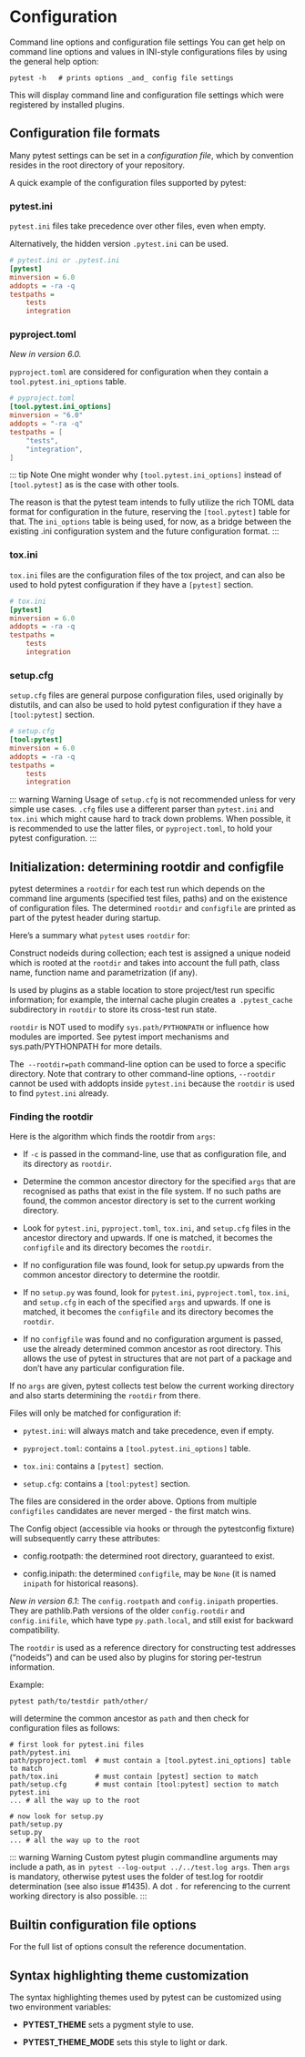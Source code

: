 # Configuration

Command line options and configuration file settings
You can get help on command line options and values in INI-style configurations files by using the general help option:

```shell
pytest -h   # prints options _and_ config file settings
```

This will display command line and configuration file settings which were registered by installed plugins.

## Configuration file formats

Many pytest settings can be set in a *configuration file*, which by convention resides in the root directory of your repository.

A quick example of the configuration files supported by pytest:

### pytest.ini

`pytest.ini` files take precedence over other files, even when empty.

Alternatively, the hidden version `.pytest.ini` can be used.

```ini
# pytest.ini or .pytest.ini
[pytest]
minversion = 6.0
addopts = -ra -q
testpaths =
    tests
    integration
```

### pyproject.toml

*New in version 6.0.*

`pyproject.toml` are considered for configuration when they contain a `tool.pytest.ini_options` table.

```toml
# pyproject.toml
[tool.pytest.ini_options]
minversion = "6.0"
addopts = "-ra -q"
testpaths = [
    "tests",
    "integration",
]
```

::: tip Note
One might wonder why `[tool.pytest.ini_options]` instead of `[tool.pytest]` as is the case with other tools.

The reason is that the pytest team intends to fully utilize the rich TOML data format for configuration in the future, reserving the `[tool.pytest]` table for that. The `ini_options` table is being used, for now, as a bridge between the existing .ini configuration system and the future configuration format.
:::

### tox.ini

`tox.ini` files are the configuration files of the tox project, and can also be used to hold pytest configuration if they have a `[pytest]` section.

```ini
# tox.ini
[pytest]
minversion = 6.0
addopts = -ra -q
testpaths =
    tests
    integration
```

### setup.cfg

`setup.cfg` files are general purpose configuration files, used originally by distutils, and can also be used to hold pytest configuration if they have a `[tool:pytest]` section.

```ini
# setup.cfg
[tool:pytest]
minversion = 6.0
addopts = -ra -q
testpaths =
    tests
    integration
```

::: warning Warning
Usage of `setup.cfg` is not recommended unless for very simple use cases. `.cfg` files use a different parser than `pytest.ini` and `tox.ini` which might cause hard to track down problems. When possible, it is recommended to use the latter files, or `pyproject.toml`, to hold your pytest configuration.
:::

## Initialization: determining rootdir and configfile

pytest determines a `rootdir` for each test run which depends on the command line arguments (specified test files, paths) and on the existence of configuration files. The determined `rootdir` and `configfile` are printed as part of the pytest header during startup.

Here’s a summary what `pytest` uses `rootdir` for:

Construct nodeids during collection; each test is assigned a unique nodeid which is rooted at the `rootdir` and takes into account the full path, class name, function name and parametrization (if any).

Is used by plugins as a stable location to store project/test run specific information; for example, the internal cache plugin creates a` .pytest_cache` subdirectory in `rootdir` to store its cross-test run state.

`rootdir` is NOT used to modify `sys.path/PYTHONPATH` or influence how modules are imported. See pytest import mechanisms and sys.path/PYTHONPATH for more details.

The` --rootdir=path` command-line option can be used to force a specific directory. Note that contrary to other command-line options, `--rootdir` cannot be used with addopts inside `pytest.ini` because the `rootdir` is used to find `pytest.ini` already.

### Finding the rootdir

Here is the algorithm which finds the rootdir from `args`:

- If `-c` is passed in the command-line, use that as configuration file, and its directory as `rootdir`.

- Determine the common ancestor directory for the specified `args` that are recognised as paths that exist in the file system. If no such paths are found, the common ancestor directory is set to the current working directory.

- Look for `pytest.ini`, `pyproject.toml`, `tox.ini`, and `setup.cfg` files in the ancestor directory and upwards. If one is matched, it becomes the `configfile` and its directory becomes the `rootdir`.

- If no configuration file was found, look for setup.py upwards from the common ancestor directory to determine the rootdir.

- If no `setup.py` was found, look for `pytest.ini`, `pyproject.toml`, `tox.ini`, and `setup.cfg` in each of the specified `args` and upwards. If one is matched, it becomes the `configfile` and its directory becomes the `rootdir`.

- If no `configfile` was found and no configuration argument is passed, use the already determined common ancestor as root directory. This allows the use of pytest in structures that are not part of a package and don’t have any particular configuration file.

If no `args` are given, pytest collects test below the current working directory and also starts determining the `rootdir` from there.

Files will only be matched for configuration if:

- `pytest.ini`: will always match and take precedence, even if empty.

- `pyproject.toml`: contains a `[tool.pytest.ini_options]` table.

- `tox.ini`: contains a `[pytest] `section.

- `setup.cfg`: contains a `[tool:pytest]` section.

The files are considered in the order above. Options from multiple `configfiles` candidates are never merged - the first match wins.

The Config object (accessible via hooks or through the pytestconfig fixture) will subsequently carry these attributes:

- config.rootpath: the determined root directory, guaranteed to exist.

- config.inipath: the determined `configfile`, may be `None` (it is named `inipath` for historical reasons).

*New in version 6.1*: The `config.rootpath` and `config.inipath` properties. They are pathlib.Path versions of the older `config.rootdir` and `config.inifile`, which have type `py.path.local`, and still exist for backward compatibility.

The `rootdir` is used as a reference directory for constructing test addresses (“nodeids”) and can be used also by plugins for storing per-testrun information.

Example:

```shell
pytest path/to/testdir path/other/
```

will determine the common ancestor as `path` and then check for configuration files as follows:

```shell
# first look for pytest.ini files
path/pytest.ini
path/pyproject.toml  # must contain a [tool.pytest.ini_options] table to match
path/tox.ini         # must contain [pytest] section to match
path/setup.cfg       # must contain [tool:pytest] section to match
pytest.ini
... # all the way up to the root

# now look for setup.py
path/setup.py
setup.py
... # all the way up to the root
```

::: warning Warning
Custom pytest plugin commandline arguments may include a path, as in` pytest --log-output ../../test.log args`. Then `args` is mandatory, otherwise pytest uses the folder of test.log for rootdir determination (see also issue #1435). A dot `.` for referencing to the current working directory is also possible.
:::

## Builtin configuration file options

For the full list of options consult the reference documentation.

## Syntax highlighting theme customization

The syntax highlighting themes used by pytest can be customized using two environment variables:

- **PYTEST_THEME** sets a pygment style to use.

- **PYTEST_THEME_MODE** sets this style to light or dark.

